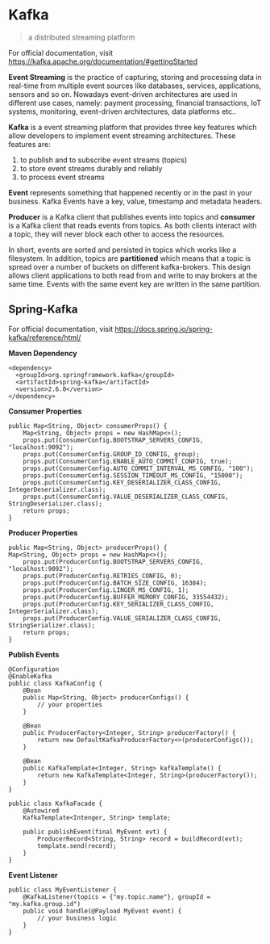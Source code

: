 # Kafka
> a distributed streaming platform

For official documentation, visit https://kafka.apache.org/documentation/#gettingStarted

**Event Streaming** is the practice of capturing, storing and processing data in real-time from multiple event sources like databases, services, applications, sensors and so on. Nowadays event-driven architectures are used in different use cases, namely: payment processing, financial transactions, IoT systems, monitoring, event-driven architectures, data platforms etc..

**Kafka** is a event streaming platform that provides three key features which allow developers to implement event streaming architectures. These features are:

1. to publish and to subscribe event streams (topics)
2. to store event streams durably and reliably
3. to process event streams

**Event** represents something that happened recently or in the past in your business. Kafka Events have a key, value, timestamp and metadata headers.

**Producer** is a Kafka client that publishes events into topics and **consumer** is a Kafka client that reads events from topics. As both clients interact with a topic, they will never block each other to access the resources.

In short, events are sorted and persisted in topics which works like a filesystem. In addition, topics are **partitioned** which means that a topic is spread over a number of buckets on different kafka-brokers. This design allows client applications to both read from and write to may brokers at the same time. Events with the same event key are written in the same partition.


## Spring-Kafka

For official documentation, visit https://docs.spring.io/spring-kafka/reference/html/

**Maven Dependency**
```
<dependency>
  <groupId>org.springframework.kafka</groupId>
  <artifactId>spring-kafka</artifactId>
  <version>2.6.0</version>
</dependency>
```
**Consumer Properties**
```
public Map<String, Object> consumerProps() {
    Map<String, Object> props = new HashMap<>();
    props.put(ConsumerConfig.BOOTSTRAP_SERVERS_CONFIG, "localhost:9092");
    props.put(ConsumerConfig.GROUP_ID_CONFIG, group);
    props.put(ConsumerConfig.ENABLE_AUTO_COMMIT_CONFIG, true);
    props.put(ConsumerConfig.AUTO_COMMIT_INTERVAL_MS_CONFIG, "100");
    props.put(ConsumerConfig.SESSION_TIMEOUT_MS_CONFIG, "15000");
    props.put(ConsumerConfig.KEY_DESERIALIZER_CLASS_CONFIG, IntegerDeserializer.class);
    props.put(ConsumerConfig.VALUE_DESERIALIZER_CLASS_CONFIG, StringDeserializer.class);
    return props;
}
```
**Producer Properties**
```
public Map<String, Object> producerProps() {
Map<String, Object> props = new HashMap<>();
    props.put(ProducerConfig.BOOTSTRAP_SERVERS_CONFIG, "localhost:9092");
    props.put(ProducerConfig.RETRIES_CONFIG, 0);
    props.put(ProducerConfig.BATCH_SIZE_CONFIG, 16384);
    props.put(ProducerConfig.LINGER_MS_CONFIG, 1);
    props.put(ProducerConfig.BUFFER_MEMORY_CONFIG, 33554432);
    props.put(ProducerConfig.KEY_SERIALIZER_CLASS_CONFIG, IntegerSerializer.class);
    props.put(ProducerConfig.VALUE_SERIALIZER_CLASS_CONFIG, StringSerializer.class);
    return props;
}
```
**Publish Events**
```
@Configuration
@EnableKafka
public class KafkaConfig {
    @Bean
    public Map<String, Object> producerConfigs() {
        // your properties
    }
    
    @Bean
    public ProducerFactory<Integer, String> producerFactory() {
        return new DefaultKafkaProducerFactory<>(producerConfigs());
    }

    @Bean
    public KafkaTemplate<Integer, String> kafkaTemplate() {
        return new KafkaTemplate<Integer, String>(producerFactory());
    }
}

public class KafkaFacade {
    @Autowired
    KafkaTemplate<Intenger, String> template;
    
    public publishEvent(final MyEvent evt) {
        ProducerRecord<String, String> record = buildRecord(evt);
        template.send(record);
    }
}
```
**Event Listener**
```
public class MyEventListener {
    @KafkaListener(topics = {"my.topic.name"}, groupId = "my.kafka.group.id")
    public void handle(@Payload MyEvent event) {
        // your business logic
    }
}
```
